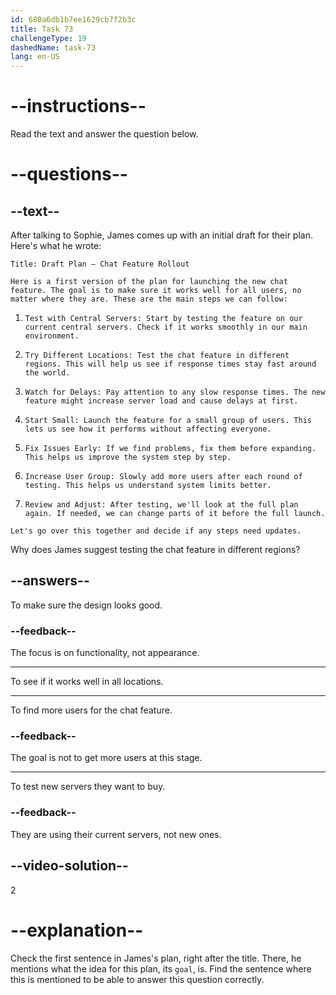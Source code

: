 ```yaml
---
id: 680a6db1b7ee1629cb7f2b3c
title: Task 73
challengeType: 19
dashedName: task-73
lang: en-US
---
```


<!-- READING -->

# --instructions--

Read the text and answer the question below.

# --questions--

## --text--

After talking to Sophie, James comes up with an initial draft for their plan. Here's what he wrote:

`Title: Draft Plan – Chat Feature Rollout`

`Here is a first version of the plan for launching the new chat feature. The goal is to make sure it works well for all users, no matter where they are. These are the main steps we can follow:`

1. `Test with Central Servers: Start by testing the feature on our current central servers. Check if it works smoothly in our main environment.`

2. `Try Different Locations: Test the chat feature in different regions. This will help us see if response times stay fast around the world.`

3. `Watch for Delays: Pay attention to any slow response times. The new feature might increase server load and cause delays at first.`

4. `Start Small: Launch the feature for a small group of users. This lets us see how it performs without affecting everyone.`

5. `Fix Issues Early: If we find problems, fix them before expanding. This helps us improve the system step by step.`

6. `Increase User Group: Slowly add more users after each round of testing. This helps us understand system limits better.`

7. `Review and Adjust: After testing, we'll look at the full plan again. If needed, we can change parts of it before the full launch.`

`Let's go over this together and decide if any steps need updates.`

Why does James suggest testing the chat feature in different regions?

## --answers--

To make sure the design looks good.

### --feedback--

The focus is on functionality, not appearance.

---

To see if it works well in all locations.

---

To find more users for the chat feature.

### --feedback--

The goal is not to get more users at this stage.

---

To test new servers they want to buy.

### --feedback--

They are using their current servers, not new ones.

## --video-solution--

2

# --explanation--

Check the first sentence in James's plan, right after the title. There, he mentions what the idea for this plan, its `goal`, is. Find the sentence where this is mentioned to be able to answer this question correctly.
